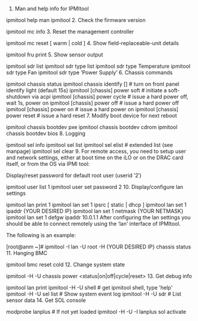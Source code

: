 1. Man and help info for IPMItool

ipmitool help
man ipmitool
2. Check the firmware version

ipmitool mc info
3. Reset the management controller

ipmitool mc reset [ warm | cold ]
4. Show field-replaceable-unit details

ipmitool fru print
5. Show sensor output

ipmitool sdr list
ipmitool sdr type list
ipmitool sdr type Temperature 
ipmitool sdr type Fan
ipmitool sdr type ‘Power Supply’
6. Chassis commands

ipmitool chassis status ipmitool chassis identify [] # turn on front panel identify light (default 15s)
ipmitool [chassis] power soft # initiate a soft-shutdown via acpi
ipmitool [chassis] power cycle # issue a hard power off, wait 1s, power on
ipmitool [chassis] power off # issue a hard power off
ipmitool [chassis] power on # issue a hard power on
ipmitool [chassis] power reset # issue a hard reset
7. Modify boot device for next reboot

ipmitool chassis bootdev pxe
ipmitool chassis bootdev cdrom
ipmitool chassis bootdev bios
8. Logging

ipmitool sel info
ipmitool sel list
ipmitool sel elist # extended list (see manpage)
ipmitool sel clear
9. For remote access, you need to setup user and network settings, either at boot time on the iLO or on the DRAC card itself, or from the OS via IPMI tool:

Display/reset password for default root user (userid ’2′)

ipmitool user list 1
ipmitool user set password 2
10. Display/configure lan settings

ipmitool lan print 1
ipmitool lan set 1 ipsrc [ static | dhcp ]
ipmitool lan set 1 ipaddr {YOUR DESIRED IP}
ipmitool lan set 1 netmask {YOUR NETMASK}
ipmitool lan set 1 defgw ipaddr 10.0.1.1
After configuring the lan settings you should be able to connect remotely using the ‘lan’ interface of IPMItool.

The following is an example:

[root@anm ~]# ipmitool -I lan -U root -H {YOUR DESIRED IP} chassis status
11. Hanging BMC

ipmitool bmc reset cold
12. Change system state

ipmitool -H <ip> -U <user> chassis power <status|on|off|cycle|reset>
13. Get debug info

ipmitool lan print
ipmitool -H <ip> -U <user> shell # get ipmitool shell, type 'help'
ipmitool -H <ip> -U <user> sel list # Show system event log
ipmitool -H <ip> -U <user> sdr # List sensor data
14. Get SOL console

modprobe lanplus # If not yet loaded
ipmitool -H <IP> -U <user> -I lanplus sol activate
